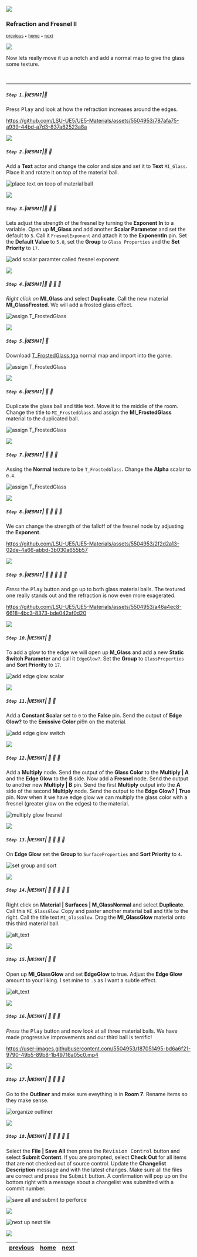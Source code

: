 ![](../images/line3.png)

### Refraction and Fresnel II

<sub>[previous](../refract/README.md#user-content-refraction-and-fresnel) • [home](../README.md#user-content-ue5-intro-to-materials) • [next](../animation/README.md#user-content-animation)</sub>

![](../images/line3.png)

Now lets really move it up a notch and add a normal map to give the glass some texture.

<br>

---


##### `Step 1.`\|`UE5MAT`|:small_blue_diamond:

Press <kbd>Play</kbd> and look at how the refraction increases around the edges.

https://github.com/LSU-UE5/UE5-Materials/assets/5504953/787afa75-a939-44bd-a7d3-837a62523a8a

![](../images/line2.png)

##### `Step 2.`\|`UE5MAT`|:small_blue_diamond: :small_blue_diamond: 

Add a **Text** actor and change the color and size and set it to **Text** `MI_Glass`.  Place it and rotate it on top of the material ball.

![place text on toop of material ball](images/miBasicTextTitle.png)

![](../images/line2.png)

##### `Step 3.`\|`UE5MAT`|:small_blue_diamond: :small_blue_diamond: :small_blue_diamond:

Lets adjust the strength of the fresnel by turning the **Exponent In** to a variable. Open up **M_Glass** and add another **Scalar Parameter** and set the default to `5`.  Call it `FresnelExponent` and attach it to the **ExponentIn** pin. Set the **Default Value** to `5.0`, set the **Group** to `Glass Properties` and the **Set Priority** to `17`.

![add scalar paramter called fresnel exponent](images/addFrenelExpScalarParam.png)

![](../images/line2.png)

##### `Step 4.`\|`UE5MAT`|:small_blue_diamond: :small_blue_diamond: :small_blue_diamond: :small_blue_diamond:

*Right click on* **MI_Glass** and select **Duplicate**.  Call the new material **MI_GlassFrosted**.  We will add a frosted glass effect.

![assign T_FrostedGlass](images/MIFrostedGlass.png)

![](../images/line2.png)

##### `Step 5.`\|`UE5MAT`| :small_orange_diamond:

Download [T_FrostedGlass.tga](../Assets/T_FrostedGlass.TGA) normal map and import into the game. 

![assign T_FrostedGlass](images/copyNormal.png)

![](../images/line2.png)

##### `Step 6.`\|`UE5MAT`| :small_orange_diamond: :small_blue_diamond:

Duplicate the glass ball and title text.  Move it to the middle of the room.  Change the title to `MI_FrostedGlass` and assign the **MI_FrostedGlass** material to the duplicated ball.

![assign T_FrostedGlass](images/dupeFrosted.png)

![](../images/line2.png)

##### `Step 7.`\|`UE5MAT`| :small_orange_diamond: :small_blue_diamond: :small_blue_diamond:

Assing the **Normal** texture to be `T_FrostedGlass`. Change the **Alpha** scalar to `0.4`.

![assign T_FrostedGlass](images/assignTFrostedGlass.png)

![](../images/line2.png)

##### `Step 8.`\|`UE5MAT`| :small_orange_diamond: :small_blue_diamond: :small_blue_diamond: :small_blue_diamond:

We can change the strength of the falloff of the fresnel node by adjusting the **Exponent**.

https://github.com/LSU-UE5/UE5-Materials/assets/5504953/2f2d2a13-02de-4a66-abbd-3b030a655b57


![](../images/line2.png)

##### `Step 9.`\|`UE5MAT`| :small_orange_diamond: :small_blue_diamond: :small_blue_diamond: :small_blue_diamond: :small_blue_diamond:

*Press* the <kbd>Play</kbd> button and go up to both glass material balls.  The textured one really stands out and the refraction is now even more exagerated.

https://github.com/LSU-UE5/UE5-Materials/assets/5504953/a46a4ec8-6618-4bc3-8373-bde042af0d20

![](../images/line2.png)

##### `Step 10.`\|`UE5MAT`| :large_blue_diamond:

To add a glow to the edge we will open up **M_Glass** and add a new **Static Switch Parameter** and call it `EdgeGlow?`. Set the **Group** to `GlassProperties` and **Sort Priority** to `17`.

![add edge glow scalar](images/glowLogic.png)

![](../images/line2.png)

##### `Step 11.`\|`UE5MAT`| :large_blue_diamond: :small_blue_diamond: 

 Add a **Constant Scalar** set to `0` to the **False** pin.  Send the output of **Edge Glow?** to the **Emissive Color** pi9n on the material.

![add edge glow switch](images/.png)

![](../images/line2.png)


##### `Step 12.`\|`UE5MAT`| :large_blue_diamond: :small_blue_diamond: :small_blue_diamond: 

Add a **Multiply** node.  Send the output of the **Glass Color** to the **Multiply | A** and the **Edge Glow** to the **B** side.  Now add a **Fresnel** node.  Send the output to another new **Multiply | B** pin.  Send the first **Multiply** output into the **A** side of the second **Multiply** node.  Send the output to the **Edge Glow? | True** pin.  Now when it we have edge glow we can multiply the glass color with a fresnel (greater glow on the edges) to the material.

![multiply glow fresnel](images/multiplyGlowFresnel.png)

![](../images/line2.png)

##### `Step 13.`\|`UE5MAT`| :large_blue_diamond: :small_blue_diamond: :small_blue_diamond:  :small_blue_diamond: 

On **Edge Glow** set the **Group** to `SurfaceProperties` and **Sort Priority** to `4`.

![set group and sort](images/setGlowProperties.png)

![](../images/line2.png)

##### `Step 14.`\|`UE5MAT`| :large_blue_diamond: :small_blue_diamond: :small_blue_diamond: :small_blue_diamond:  :small_blue_diamond: 

Right click on **Material | Surfaces | M_GlassNormal** and select **Duplicate**.  Call this `MI_GlassGlow`.  Copy and paster another material ball and title to the right.  Call the title text `MI_GlassGlow`.  Drag the **MI_GlassGlow** material onto this third material ball.

![alt_text](images/miGlassGLow.png)

![](../images/line2.png)

##### `Step 15.`\|`UE5MAT`| :large_blue_diamond: :small_orange_diamond: 

Open up **MI_GlassGlow** and set **EdgeGlow** to true.  Adjust the **Edge Glow** amount to your liking.  I set mine to `.5` as I want a subtle effect.

![alt_text](images/tweakEdgeGLow.png)

![](../images/line2.png)

##### `Step 16.`\|`UE5MAT`| :large_blue_diamond: :small_orange_diamond:   :small_blue_diamond: 

*Press* the <kbd>Play</kbd> button and now look at all three material balls.  We have made progressive improvements and our third ball is terrific!

https://user-images.githubusercontent.com/5504953/187051495-bd6a6f21-9790-49b5-89b8-1b49716a05c0.mp4

![](../images/line2.png)

##### `Step 17.`\|`UE5MAT`| :large_blue_diamond: :small_orange_diamond: :small_blue_diamond: :small_blue_diamond:

Go to the **Outliner** and make sure eveything is in **Room 7**.  Rename items so they make sense.

![organize outliner](images/organizeOutliner.png)

![](../images/line2.png)

##### `Step 18.`\|`UE5MAT`| :large_blue_diamond: :small_orange_diamond: :small_blue_diamond: :small_blue_diamond: :small_blue_diamond:

Select the **File | Save All** then press the <kbd>Revision Control</kbd> button and select **Submit Content**.  If you are prompted, select **Check Out** for all items that are not checked out of source control. Update the **Changelist Description** message and with the latest changes. Make sure all the files are correct and press the <kbd>Submit</kbd> button. A confirmation will pop up on the bottom right with a message about a changelist was submitted with a commit number.

![save all and submit to perforce](images/submitP4.png)

![](../images/line.png)

<!-- <img src="https://via.placeholder.com/1000x100/45D7CA/000000/?text=Next Up - Animation"> -->
![next up next tile](images/banner.png)

![](../images/line.png)

| [previous](../refract/README.md#user-content-refraction-and-fresnel)| [home](../README.md#user-content-ue5-intro-to-materials) | [next](../animation/README.md#user-content-animation)|
|---|---|---|

